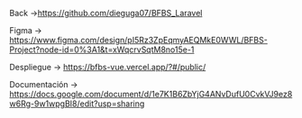 	
Back ->https://github.com/dieguga07/BFBS_Laravel

Figma -> https://www.figma.com/design/pI5Rz3ZpEqmyAEQMkE0WWL/BFBS-Project?node-id=0%3A1&t=xWqcrvSqtM8no15e-1

Despliegue -> https://bfbs-vue.vercel.app/?#/public/

Documentación -> https://docs.google.com/document/d/1e7K1B6ZbYjG4ANvDufU0CvkVJ9ez8w6Rg-9w1wpgBI8/edit?usp=sharing
